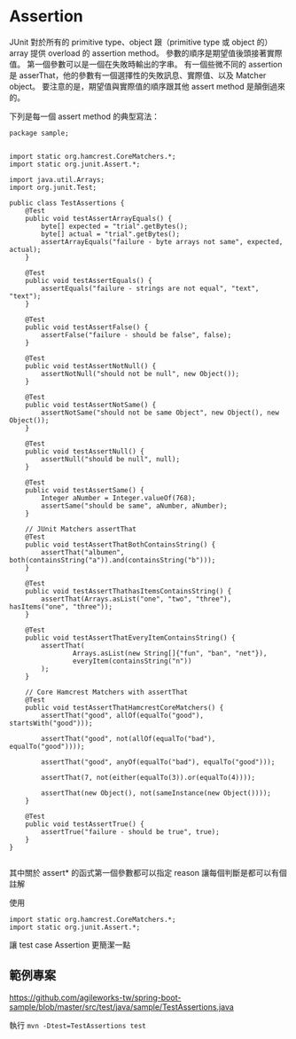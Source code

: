 # Assertion

JUnit 對於所有的 primitive type、object 跟（primitive type 或 object 的）array 提供 overload 的 assertion method。 參數的順序是期望值後頭接著實際值。 第一個參數可以是一個在失敗時輸出的字串。 有一個些微不同的 assertion 是 asserThat，他的參數有一個選擇性的失敗訊息、實際值、以及 Matcher object。 要注意的是，期望值與實際值的順序跟其他 assert method 是顛倒過來的。


下列是每一個 assert method 的典型寫法：

```
package sample;


import static org.hamcrest.CoreMatchers.*;
import static org.junit.Assert.*;

import java.util.Arrays;
import org.junit.Test;

public class TestAssertions {
    @Test
    public void testAssertArrayEquals() {
        byte[] expected = "trial".getBytes();
        byte[] actual = "trial".getBytes();
        assertArrayEquals("failure - byte arrays not same", expected, actual);
    }

    @Test
    public void testAssertEquals() {
        assertEquals("failure - strings are not equal", "text", "text");
    }

    @Test
    public void testAssertFalse() {
        assertFalse("failure - should be false", false);
    }

    @Test
    public void testAssertNotNull() {
        assertNotNull("should not be null", new Object());
    }

    @Test
    public void testAssertNotSame() {
        assertNotSame("should not be same Object", new Object(), new Object());
    }

    @Test
    public void testAssertNull() {
        assertNull("should be null", null);
    }

    @Test
    public void testAssertSame() {
        Integer aNumber = Integer.valueOf(768);
        assertSame("should be same", aNumber, aNumber);
    }

    // JUnit Matchers assertThat
    @Test
    public void testAssertThatBothContainsString() {
        assertThat("albumen", both(containsString("a")).and(containsString("b")));
    }

    @Test
    public void testAssertThathasItemsContainsString() {
        assertThat(Arrays.asList("one", "two", "three"), hasItems("one", "three"));
    }

    @Test
    public void testAssertThatEveryItemContainsString() {
        assertThat(
                Arrays.asList(new String[]{"fun", "ban", "net"}),
                everyItem(containsString("n"))
        );
    }

    // Core Hamcrest Matchers with assertThat
    @Test
    public void testAssertThatHamcrestCoreMatchers() {
        assertThat("good", allOf(equalTo("good"), startsWith("good")));

        assertThat("good", not(allOf(equalTo("bad"), equalTo("good"))));

        assertThat("good", anyOf(equalTo("bad"), equalTo("good")));

        assertThat(7, not(either(equalTo(3)).or(equalTo(4))));

        assertThat(new Object(), not(sameInstance(new Object())));
    }

    @Test
    public void testAssertTrue() {
        assertTrue("failure - should be true", true);
    }
}


```

其中關於 assert* 的函式第一個參數都可以指定 reason 讓每個判斷是都可以有個註解

使用

```
import static org.hamcrest.CoreMatchers.*;
import static org.junit.Assert.*;
```
讓 test case Assertion 更簡潔一點

## 範例專案

<https://github.com/agileworks-tw/spring-boot-sample/blob/master/src/test/java/sample/TestAssertions.java>

執行 `mvn -Dtest=TestAssertions test`
